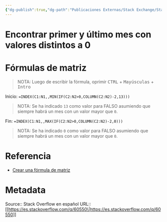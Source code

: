 ```yaml
---
{"dg-publish":true,"dg-path":"Publicaciones Externas/Stack Exchange/Stack Overflow en español/es.stackoverflow.com-60550.md","permalink":"/publicaciones-externas/stack-exchange/stack-overflow-en-espanol/es-stackoverflow-com-60550/","title":"Encontrar primer y último mes con valores distintos a 0","hide":true,"noteIcon":"default","created":"2024-04-03T12:49:10.505-06:00","updated":"2024-04-05T16:43:49.865-06:00"}
---
```


# Encontrar primer y último mes con valores distintos a 0

# Fórmulas de matriz

> NOTA: Luego de escribir la fórmula, oprimir <kbd>CTRL</kbd> + <kbd>Mayúsculas</kbd> + <kbd>Intro</kbd>

Inicio: `=INDEX(C1:N1,,MIN(IF(C2:N2>0,COLUMN(C2:N2)-2,13)))`  

> NOTA: Se ha indicado `13` como valor para FALSO asumiendo que siempre habrá un mes con un valor mayor que `0`.

Fin: `=INDEX(C1:N1,,MAX(IF(C2:N2>0,COLUMN(C2:N2)-2,0)))`

> NOTA: Se ha indicado `0` como valor para FALSO asumiendo que siempre habrá un mes con un valor mayor que `0`.

# Referencia

- [Crear una fórmula de matriz][1]


  [1]: https://support.office.com/es-es/article/Crear-una-f%C3%B3rmula-de-matriz-e43e12e0-afc6-4a12-bc7f-48361075954d

# Metadata
Source:: Stack Overflow en español
URL:: [[https://es.stackoverflow.com/q/60550\|https://es.stackoverflow.com/q/60550]]

